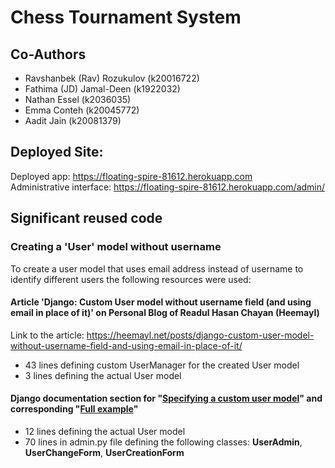 # Chess Tournament System

## Co-Authors

- Ravshanbek (Rav) Rozukulov (k20016722)
- Fathima (JD) Jamal-Deen (k1922032)
- Nathan Essel (k2036035)
- Emma Conteh (k20045772)
- Aadit Jain (k20081379)

## Deployed Site: 
Deployed app: https://floating-spire-81612.herokuapp.com  
Administrative interface: https://floating-spire-81612.herokuapp.com/admin/

## Significant reused code
### Creating a 'User' model without username

To create a user model that uses email address instead of username to identify different users the following resources were used:
#### Article 'Django: Custom User model without username field (and using email in place of it)' on Personal Blog of Readul Hasan Chayan (Heemayl)
Link to the article: https://heemayl.net/posts/django-custom-user-model-without-username-field-and-using-email-in-place-of-it/

- 43 lines defining custom UserManager for the created User model
- 3 lines defining the actual User model

#### Django documentation section for "[Specifying a custom user model](https://docs.djangoproject.com/en/4.0/topics/auth/customizing/#specifying-a-custom-user-model)" and corresponding "[Full example](https://docs.djangoproject.com/en/4.0/topics/auth/customizing/#a-full-example)"

- 12 lines defining the actual User model
- 70 lines in admin.py file defining the following classes: __UserAdmin__, __UserChangeForm__, __UserCreationForm__

